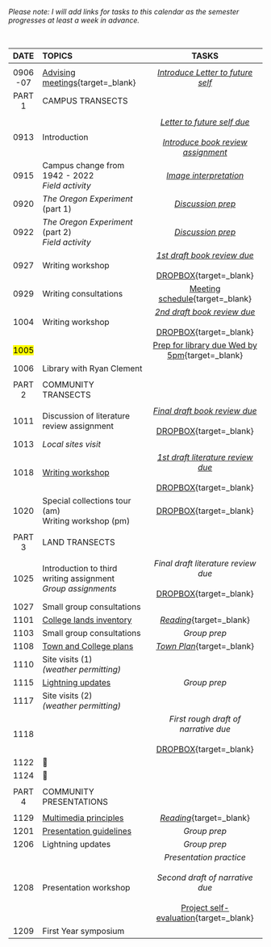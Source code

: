 _Please note: I will add links for tasks to this calendar as the semester progresses at least a week in advance._

<br>

| DATE          | TOPICS | TASKS |              
|:---:          |:---    | :---: |                      
|               |        |
| 0906<br>-07   | [Advising meetings][0906]{target=_blank} | [_Introduce Letter to future self_](writing/letter.md)
| PART 1        | CAMPUS TRANSECTS |
| | | |
| 0913 |	Introduction | [_Letter to future self due_](writing/letter.md)<br><br>[_Introduce book review assignment_](writing/review.md)   |
| 0915 |	Campus change from 1942 - 2022 <br>_Field activity_ | [_Image interpretation_](tasks/image.md)
| 0920 |	_The Oregon Experiment_ (part 1) | [_Discussion prep_](writing/review.md#discussion-prep) |
| 0922 |	_The Oregon Experiment_ (part 2)<br>_Field activity_ | [_Discussion prep_](writing/review.md#discussion-prep) |
| 0927 |	Writing workshop |  [_1st draft book review due_](writing/review.md#first-draft)<br><br>[DROPBOX][0927]{target=_blank} |
| 0929 |	Writing consultations | [Meeting schedule][0929]{target=_blank} |
| 1004 |	Writing workshop |  [_2nd draft book review due_](writing/review.md#second-draft)<br><br>[DROPBOX][1004]{target=_blank} |  
| <mark>1005</mark> | | [Prep for library due Wed by 5pm][1005]{target=_blank} |
| 1006 |	Library with Ryan Clement | |
| | | |
| PART 2        | COMMUNITY TRANSECTS |
| | | |
| 1011 | Discussion of literature review assignment	 | [_Final draft book review due_](writing/review.md#final-draft)<br><br>[DROPBOX][1011]{target=_blank} |
| 1013 | _Local sites visit_ | |
| 1018 |  [Writing workshop][101802]| [_1st draft literature review due_](writing/lit_review.md)<br><br>[DROPBOX][1018]{target=_blank} |
| 1020 |  Special collections tour (am)<br>Writing workshop (pm) | [DROPBOX][1018]{target=_blank} |
| | | |
| PART 3        | LAND TRANSECTS |
| | | |
| 1025	        | Introduction to third writing assignment<br>_Group assignments_ | _Final draft literature review due_<br><br>[DROPBOX][1025]{target=_blank} |  
| 1027          | Small group consultations |  |
| 1101          | [College lands inventory][1101d] | [_Reading_][1101]{target=_blank}  |
| 1103          | Small group consultations | _Group prep_ |
| 1108          | [Town and College plans][1108d] | [_Town Plan_][1108]{target=_blank} |
| 1110          | Site visits (1)<br>_(weather permitting)_ | |
| 1115          | [Lightning updates][1115d] | _Group prep_ |
| 1117          | Site visits (2)<br>_(weather permitting)_  | |
| 1118          |  | _First rough draft of narrative due_<br><br>[DROPBOX][1118]{target=_blank} |
| 1122          | :maple_leaf: |
| 1124          | :turkey: |
| | |
| PART 4        | COMMUNITY PRESENTATIONS |
| | |
| 1129          | [Multimedia principles][1129d] | [_Reading_][1129]{target=_blank} |
| 1201          | [Presentation guidelines][1201d] | _Group prep_ |
| 1206          | Lightning updates | _Group prep_ |
| 1208          | Presentation workshop | _Presentation practice_ <br><br>_Second draft of narrative due_<br><br>[Project self-evaluation][1208]{target=_blank} |
| 1209          | First Year symposium |

[0906]: https://docs.google.com/spreadsheets/d/1gGNkSNEeK4OoUGTZX0TrPWZQIcDbDBXsQImAaenc6sE/edit?usp=sharing

[0927]: https://docs.google.com/forms/d/e/1FAIpQLSf4iRlEuOLAZ-hyPw23tfmSBOw6D-iEDCyZbURIVqxZl8l6jA/viewform?usp=sf_link

[0929]: https://docs.google.com/spreadsheets/d/1vbU7Wk_AZOOkbZG4I3G6oTEnqyMF4KN4AZrAlsj6DxI/edit?usp=sharing  

[1004]: https://forms.gle/zJEGbrAwA4iqccjC8  

[1005]: https://forms.gle/25qQFjWFM7Wxkurt5

[1011]: https://forms.gle/X4stbv6HKa2WZtSx5  

[1018]: https://docs.google.com/forms/d/e/1FAIpQLSdbBoL4D65F6851Dt4ZB5HacBuyHnPsNgBkkH6XAG0bchpuiQ/viewform?usp=sf_link

[101802]: writing/lit_review.md#writing-workshop

[1025]: https://docs.google.com/forms/d/e/1FAIpQLScj9nzENZB1qbvX-LJuWXPzl1_HMzDLfZ4zxVwfJw_6C3mBmw/viewform?usp=sharing

[1101]: https://drive.google.com/file/d/1GCJ4sCPexdFn0Pl6MrnAFoH5eCK-VXNO/view?usp=sharing  

[1101d]: writing/narrative_graphics.md#1101-discussion

[1108]: https://cms5.revize.com/revize/middlebury/document_center/Planning%20Zoning/Middlebury-2017-Town-Plan.pdf  

[1108d]: writing/narrative_graphics.md#1108-discussion

[1115d]: writing/narrative_graphics.md#1115-discussion

[1118]: https://docs.google.com/forms/d/e/1FAIpQLSdjQLA1fZXCWtjxJCEjvlM_Rc-nmMme-XBjQLEcgYHtSSSI6A/viewform?usp=sf_link

[1129]: http://hilt.harvard.edu/wp-content/uploads/2018/08/HILT_SpeakerSeries_Mayer_background_reading.pdf

[1129d]: writing/presentation.md#multimedia-principles

[1201d]: writing/presentation.md#presentation-guidelines    

[1208]: https://docs.google.com/document/d/1sjsZsNTglt08VqPC-y9c4LsZlEah-IRRW4gYeVk7t7Y/edit?usp=sharing  
